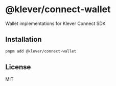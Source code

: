 # @klever/connect-wallet

Wallet implementations for Klever Connect SDK

## Installation

```bash
pnpm add @klever/connect-wallet
```

## License

MIT
